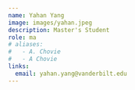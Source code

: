 ```yaml
---
name: Yahan Yang
image: images/yahan.jpeg
description: Master's Student
role: ma
# aliases:
#   - A. Chovie
#   - A Chovie
links:
  email: yahan.yang@vanderbilt.edu
---
```

